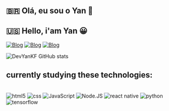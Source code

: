 ## 🇧🇷 Olá, eu sou o Yan 👋
## 🇺🇸 Hello, i'am Yan 😀

[![Blog](https://img.shields.io/badge/Gmail-D14836?style=for-the-badge&logo=gmail&logoColor=white)](mailto:yankayk116@gmail.com)
[![Blog](https://img.shields.io/badge/LinkedIn-0077B5?style=for-the-badge&logo=linkedin&logoColor=white)](https://www.linkedin.com/in/yan-kayk-da-cruz-ferreira-7b27271b1/)
[![Blog](https://img.shields.io/badge/Telegram-2CA5E0?style=for-the-badge&logo=telegram&logoColor=white)](https://t.me/yankayk)

![DevYanKF GitHub stats](https://github-readme-stats.vercel.app/api?username=DevYanKF&show_icons=true&theme=tokyonight)

## currently studying these technologies: 

<div style="display: inline_block"><br/>
    <img align="center" alt="html5" src="https://img.shields.io/badge/HTML5-E34F26?style=for-the-badge&logo=html5&logoColor=white">
    <img align="center" alt="css" src="https://img.shields.io/badge/CSS3-1572B6?style=for-the-badge&logo=css3&logoColor=white">
    <img align="center" alt="JavaScript" src="https://img.shields.io/badge/JavaScript-323330?style=for-the-badge&logo=javascript&logoColor=F7DF1E">
    <img align="center" alt="Node.JS" src="https://img.shields.io/badge/Node.js-43853D?style=for-the-badge&logo=node.js&logoColor=white">
    <img align="center" alt="react native" src="https://img.shields.io/badge/React_Native-20232A?style=for-the-badge&logo=react&logoColor=61DAFB">
    <img align="center" alt="python" src="https://img.shields.io/badge/Python-3776AB?style=for-the-badge&logo=python&logoColor=white">
    <img align="center" alt="tensorflow" src="https://img.shields.io/badge/TensorFlow-FF6F00?style=for-the-badge&logo=tensorflow&logoColor=white">
</div>
